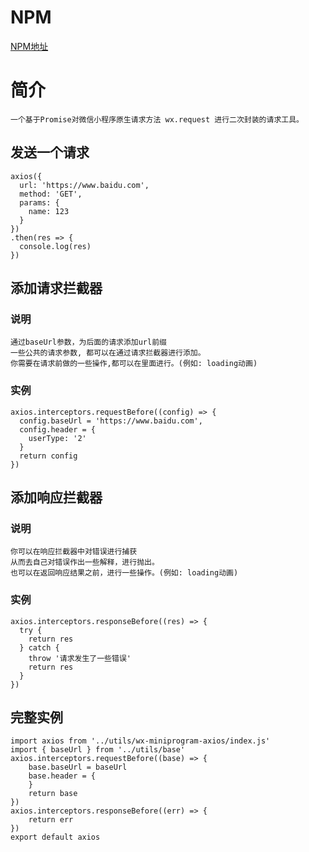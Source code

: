 # NPM
  [NPM地址](https://www.npmjs.com/package/xh-miniprogram-axios)
# 简介
    一个基于Promise对微信小程序原生请求方法 wx.request 进行二次封装的请求工具。
## 发送一个请求
    axios({
      url: 'https://www.baidu.com',
      method: 'GET',
      params: {
        name: 123
      }
    })
    .then(res => {
      console.log(res)
    })
## 添加请求拦截器
### 说明
    通过baseUrl参数，为后面的请求添加url前缀
    一些公共的请求参数, 都可以在通过请求拦截器进行添加。
    你需要在请求前做的一些操作,都可以在里面进行。(例如: loading动画)
### 实例
    axios.interceptors.requestBefore((config) => {
      config.baseUrl = 'https://www.baidu.com',
      config.header = {
        userType: '2'
      }
      return config
    })
## 添加响应拦截器
### 说明
    你可以在响应拦截器中对错误进行捕获
    从而去自己对错误作出一些解释，进行抛出。
    也可以在返回响应结果之前，进行一些操作。(例如: loading动画)
### 实例
    axios.interceptors.responseBefore((res) => {
      try {
        return res
      } catch {
        throw '请求发生了一些错误'
        return res
      }
    })
## 完整实例
    import axios from '../utils/wx-miniprogram-axios/index.js'
    import { baseUrl } from '../utils/base'
    axios.interceptors.requestBefore((base) => {
        base.baseUrl = baseUrl
        base.header = {
        }
        return base
    })
    axios.interceptors.responseBefore((err) => {
        return err
    })
    export default axios
